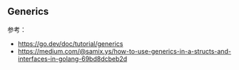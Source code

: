 ## Generics











参考：

- https://go.dev/doc/tutorial/generics
- https://medium.com/@samix.ys/how-to-use-generics-in-a-structs-and-interfaces-in-golang-69bd8dcbeb2d